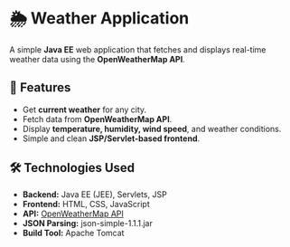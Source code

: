 # 🌦 Weather Application

A simple **Java EE** web application that fetches and displays real-time weather data using the **OpenWeatherMap API**.  

## 🚀 Features

- Get **current weather** for any city.
- Fetch data from **OpenWeatherMap API**.
- Display **temperature, humidity, wind speed**, and weather conditions.
- Simple and clean **JSP/Servlet-based frontend**.

## 🛠 Technologies Used

- **Backend:** Java EE (JEE), Servlets, JSP  
- **Frontend:** HTML, CSS, JavaScript  
- **API:** [OpenWeatherMap API](https://openweathermap.org/api)  
- **JSON Parsing:** json-simple-1.1.1.jar  
- **Build Tool:** Apache Tomcat  


